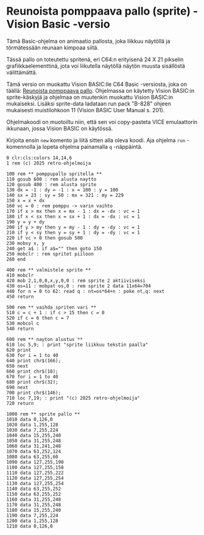 # Reunoista pomppaava pallo (sprite) - Vision Basic -versio

Tämä Basic-ohjelma on animaatio pallosta, joka liikkuu näytöllä ja törmätessään reunaan kimpoaa siitä.

Tässä pallo on toteutettu spritenä, eri C64:n erityisenä 24 X 21 pikselin grafiikkaelementtinä, jota voi liikutella näytöllä näytön muusta sisällöstä välittämättä.

Tämä versio on muokattu Vision BASIC:lle C64 Basic -versiosta, joka on täällä: [Reunoista pomppaava pallo](../C64%20Basic%20V2/Pomppupallo%203.md).
Ohjelmassa on käytetty Vision BASIC:in sprite-käskyjä ja ohjelmaa on muutenkin muokattu Vision BASIC:in mukaiseksi. Lisäksi sprite-data ladataan run pack "B-828" ohjeen
mukaisesti muistilohkoon 11 (Vision BASIC User Manual s. 201).

Ohjelmakoodi on muotoiltu niin, että sen voi copy-pasteta VICE emulaattorin ikkunaan, jossa Vision BASIC on käytössä.

Kirjoita ensin `new` komento ja liitä sitten alla oleva koodi. Aja ohjelma `run` -komennolla ja lopeta ohjelma painamalla `q` -näppäintä.

```
0 clr:cls:colors 14,14,6
1 rem (c) 2025 retro-ohjelmoija

100 rem ** pomppupallo spritella **
110 gosub 600 : rem alusta naytto
120 gosub 400 : rem alusta sprite
130 dx = -1 : dy = -1 : x = 100 : y = 100
140 sx = 23 : sy = 50 : mx = 321 : my = 229
150 x = x + dx
160 vc = 0 : rem pomppu -> varin vaihto
170 if x > mx then x = mx - 1 : dx = -dx : vc = 1
180 if x < sx then x = sx + 1 : dx = -dx : vc = 1
190 y = y + dy
200 if y > my then y = my - 1 : dy = -dy : vc = 1
210 if y < sy then y = sy + 1 : dy = -dy : vc = 1
220 if vc > 0 then gosub 500
230 mobxy x, y
240 get a$ : if a$="" then goto 150
250 mobclr : rem spritet piiloon
260 end

400 rem ** valmistele sprite **
410 mobclr
420 mob 2,1,0,0,x,y,0,0 : rem sprite 2 aktiiviseksi
430 os=11 : mobpat os,0 : rem sprite 2 data 11x64=704
440 for n = 0 to 62: read q : nt=os*64+n : poke nt,q: next
450 return

500 rem ** vaihda spriten vari **
510 c = c + 1 : if c > 15 then c = 0
520 if c = 6 then c = 7
530 mobcol c
540 return

600 rem ** nayton alustus **
610 loc 5,9; : print "sprite liikkuu tekstin paalla"
620 print 
630 for i = 1 to 40
640 print chr$(166);
650 next
660 print chr$(18);
670 for i = 1 to 40
680 print chr$(32);
690 next
700 print chr$(146);
710 loc 7,19; : print "(c) 2025 retro-ohjelmoija"
720 return

1000 rem ** sprite pallo **
1010 data 0,126,0
1020 data 1,255,128
1030 data 7,255,224
1040 data 15,255,240
1050 data 31,255,248
1060 data 31,241,248
1070 data 63,252,124
1080 data 63,255,60
1090 data 127,255,190
1100 data 127,255,158
1110 data 127,255,222
1120 data 127,255,254
1130 data 127,255,254
1140 data 63,255,252
1150 data 63,255,252
1160 data 31,255,248
1170 data 31,255,248
1180 data 15,255,240
1190 data 7,255,224
1200 data 1,255,128
1210 data 0,126,0

```

